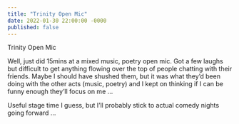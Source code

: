 ```yaml
---
title: "Trinity Open Mic"
date: 2022-01-30 22:00:00 -0000
published: false
---
```


Trinity Open Mic

Well, just did 15mins at a mixed music, poetry open mic.  Got a few laughs but difficult to get anything flowing over the top of people chatting with their friends.  Maybe I should have shushed them, but it was what they’d been doing with the other acts (music, poetry) and I kept on thinking if I can be funny enough they’ll focus on me …

Useful stage time I guess, but I’ll probably stick to actual comedy nights going forward …
